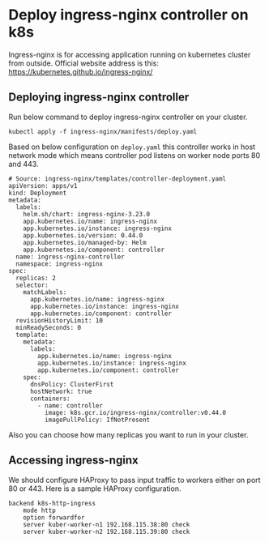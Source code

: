 # Deploy ingress-nginx controller on k8s
Ingress-nginx is for accessing application running on kubernetes cluster from outside. Official website address is this: https://kubernetes.github.io/ingress-nginx/

## Deploying ingress-nginx controller
Run below command to deploy ingress-nginx controller on your cluster.

~~~~
kubectl apply -f ingress-nginx/manifests/deploy.yaml
~~~~

Based on below configuration on `deploy.yaml` this controller works in host network mode which means controller pod listens on worker node ports 80 and 443.

~~~~
# Source: ingress-nginx/templates/controller-deployment.yaml
apiVersion: apps/v1
kind: Deployment
metadata:
  labels:
    helm.sh/chart: ingress-nginx-3.23.0
    app.kubernetes.io/name: ingress-nginx
    app.kubernetes.io/instance: ingress-nginx
    app.kubernetes.io/version: 0.44.0
    app.kubernetes.io/managed-by: Helm
    app.kubernetes.io/component: controller
  name: ingress-nginx-controller
  namespace: ingress-nginx
spec:
  replicas: 2
  selector:
    matchLabels:
      app.kubernetes.io/name: ingress-nginx
      app.kubernetes.io/instance: ingress-nginx
      app.kubernetes.io/component: controller
  revisionHistoryLimit: 10
  minReadySeconds: 0
  template:
    metadata:
      labels:
        app.kubernetes.io/name: ingress-nginx
        app.kubernetes.io/instance: ingress-nginx
        app.kubernetes.io/component: controller
    spec:
      dnsPolicy: ClusterFirst
      hostNetwork: true
      containers:
        - name: controller
          image: k8s.gcr.io/ingress-nginx/controller:v0.44.0
          imagePullPolicy: IfNotPresent
~~~~

Also you can choose how many replicas you want to run in your cluster.

## Accessing ingress-nginx
We should configure HAProxy to pass input traffic to workers either on port 80 or 443. Here is a sample HAProxy configuration.

~~~~
backend k8s-http-ingress
    mode http
    option forwardfor
    server kuber-worker-n1 192.168.115.38:80 check
    server kuber-worker-n2 192.168.115.39:80 check
~~~~

